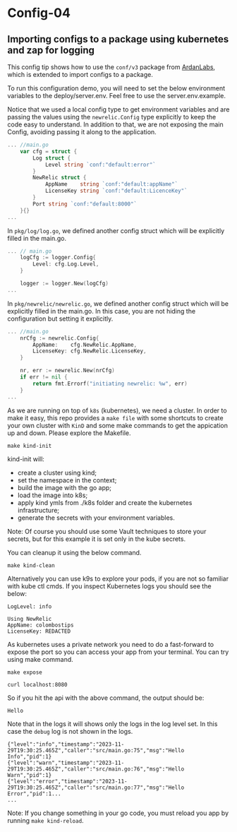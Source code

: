 # Config-04
## Importing configs to a package using kubernetes and zap for logging


This config tip shows how to use the `conf/v3` package from [ArdanLabs](https://github.com/ardanlabs/conf), which is extended to import configs to a package.

To run this configuration demo, you will need to set the below environment variables to the deploy/server.env. Feel free to use the server.env.example.

Notice that we used a local config type to get environment variables and are passing the values using the `newrelic.Config` type explicitly to keep the code easy to understand. In addition to that, we are not exposing the main Config, avoiding passing it along to the application.

```go
... //main.go
	var cfg = struct {
		Log struct {
			Level string `conf:"default:error"`
		}
		NewRelic struct {
			AppName    string `conf:"default:appName"`
			LicenseKey string `conf:"default:LicenceKey"`
		}
		Port string `conf:"default:8000"`
	}{}
...
```

In `pkg/log/log.go`, we defined another config struct which will be explicitly filled in the main.go.
```go
... // main.go
	logCfg := logger.Config{
		Level: cfg.Log.Level,
	}

	logger := logger.New(logCfg)
...
```

In `pkg/newrelic/newrelic.go`, we defined another config struct which will be explicitly filled in the main.go. In this case, you are not hiding the configuration but setting it explicitly.

```go
... //main.go
	nrCfg := newrelic.Config{
		AppName:    cfg.NewRelic.AppName,
		LicenseKey: cfg.NewRelic.LicenseKey,
	}

	nr, err := newrelic.New(nrCfg)
	if err != nil {
		return fmt.Errorf("initiating newrelic: %w", err)
	}
...
```

As we are running on top of `k8s` (kubernetes), we need a cluster. In order to make it easy, this repo provides a `make file` with some shortcuts to create your own cluster with `KinD` and some make commands to get the appication up and down.
Please explore the Makefile.

```
make kind-init
```

kind-init will: 
- create a cluster using kind;
- set the namespace in the context;
- build the image with the go app;
- load the image into k8s;
- apply kind ymls from ./k8s folder and create the kubernetes infrastructure;
- generate the secrets with your environment variables.

Note: Of course you should use some Vault techniques to store your secrets, but for this example it is set only in the kube secrets.

You can cleanup it using the below command.
```
make kind-clean
```

Alternatively you can use k9s to explore your pods, if you are not so familiar with kube ctl cmds.
If you inspect Kubernetes logs you should see the below:

```
LogLevel: info

Using NewRelic 
AppName: colombostips
LicenseKey: REDACTED

```

As kubernetes uses a private network you need to do a fast-forward to expose the port so you can access your app from your terminal.
You can try using make command.
```
make expose
```

```
curl localhost:8080
```

So if you hit the api with the above command, the output should be: 
```
Hello
```

Note that in the logs it will shows only the logs in the log level set. In this case the `debug` log is not shown in the logs.
```
{"level":"info","timestamp":"2023-11-29T19:30:25.465Z","caller":"src/main.go:75","msg":"Hello Info","pid":1}
{"level":"warn","timestamp":"2023-11-29T19:30:25.465Z","caller":"src/main.go:76","msg":"Hello Warn","pid":1}
{"level":"error","timestamp":"2023-11-29T19:30:25.465Z","caller":"src/main.go:77","msg":"Hello Error","pid":1...
...
```

Note: 
If you change something in your go code, you must reload you app by running `make kind-reload`.
